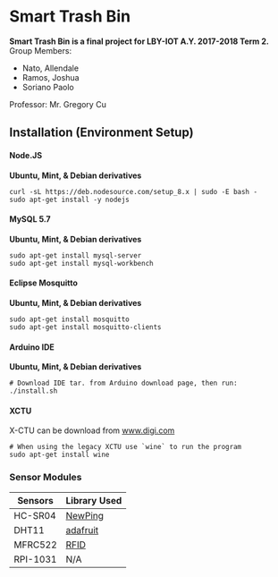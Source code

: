 ﻿# Smart Trash Bin
**Smart Trash Bin is a final project for LBY-IOT A.Y. 2017-2018 Term 2.**
Group Members:
 - Nato, Allendale
 - Ramos, Joshua
 - Soriano Paolo

Professor: Mr. Gregory Cu



## Installation (Environment Setup)

#### Node.JS

**Ubuntu, Mint, & Debian derivatives**

```
curl -sL https://deb.nodesource.com/setup_8.x | sudo -E bash -
sudo apt-get install -y nodejs
```

#### MySQL 5.7

**Ubuntu, Mint, & Debian derivatives**

```
sudo apt-get install mysql-server
sudo apt-get install mysql-workbench
```

#### Eclipse Mosquitto

**Ubuntu, Mint, & Debian derivatives**

```
sudo apt-get install mosquitto
sudo apt-get install mosquitto-clients
```

#### Arduino IDE

**Ubuntu, Mint, & Debian derivatives**

```
# Download IDE tar. from Arduino download page, then run:
./install.sh
```

#### XCTU

X-CTU can be download from www.digi.com

```
# When using the legacy XCTU use `wine` to run the program
sudo apt-get install wine
```



### Sensor Modules

|Sensors| Library Used |
|--|--|
| HC-SR04 | [NewPing](https://bitbucket.org/teckel12/arduino-new-ping/wiki/Home) |
|DHT11|[adafruit](https://github.com/adafruit/DHT-sensor-library)|
|MFRC522|[RFID](https://github.com/miguelbalboa/rfid)|
|RPI-1031|N/A|





